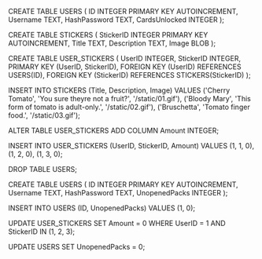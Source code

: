 CREATE TABLE USERS (
    ID INTEGER PRIMARY KEY AUTOINCREMENT,
    Username TEXT,
    HashPassword TEXT,
    CardsUnlocked INTEGER
);

CREATE TABLE STICKERS (
    StickerID INTEGER PRIMARY KEY AUTOINCREMENT,
    Title TEXT,
    Description TEXT,
    Image BLOB
);

CREATE TABLE USER_STICKERS (
    UserID INTEGER,
    StickerID INTEGER,
    PRIMARY KEY (UserID, StickerID),
    FOREIGN KEY (UserID) REFERENCES USERS(ID),
    FOREIGN KEY (StickerID) REFERENCES STICKERS(StickerID)
);

INSERT INTO STICKERS (Title, Description, Image) VALUES
    ('Cherry Tomato', 'You sure theyre not a fruit?', '/static/01.gif'),
    ('Bloody Mary', 'This form of tomato is adult-only.', '/static/02.gif'),
    ('Bruschetta', 'Tomato finger food.', '/static/03.gif');

ALTER TABLE USER_STICKERS
ADD COLUMN Amount INTEGER;

INSERT INTO USER_STICKERS (UserID, StickerID, Amount)
VALUES (1, 1, 0),
    (1, 2, 0),
    (1, 3, 0);

DROP TABLE USERS;

CREATE TABLE USERS (
    ID INTEGER PRIMARY KEY AUTOINCREMENT,
    Username TEXT,
    HashPassword TEXT,
    UnopenedPacks INTEGER
);

INSERT INTO USERS (ID, UnopenedPacks)
VALUES (1, 0);

UPDATE USER_STICKERS
SET Amount = 0
WHERE UserID = 1 AND StickerID IN (1, 2, 3);

UPDATE USERS
SET UnopenedPacks = 0;